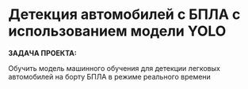 # Детекция автомобилей с БПЛА с использованием модели YOLO

**ЗАДАЧА ПРОЕКТА:** 

Обучить модель машинного обучения для детекции легковых автомобилей на борту БПЛА в режиме реального времени
